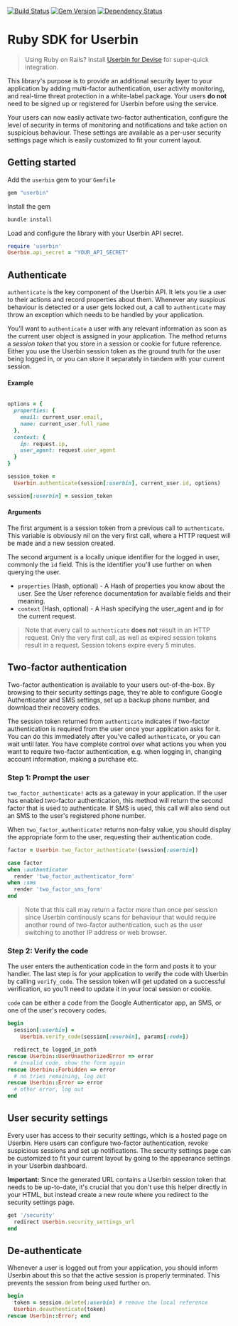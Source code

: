 
[![Build Status](https://travis-ci.org/userbin/userbin-ruby.png)](https://travis-ci.org/userbin/userbin-ruby)
[![Gem Version](https://badge.fury.io/rb/userbin.png)](http://badge.fury.io/rb/userbin)
[![Dependency Status](https://gemnasium.com/userbin/userbin-ruby.png)](https://gemnasium.com/userbin/userbin-ruby)

# Ruby SDK for Userbin

> Using Ruby on Rails? Install [Userbin for Devise](https://github.com/userbin/devise_userbin) for super-quick integration.

This library's purpose is to provide an additional security layer to your application by adding multi-factor authentication, user activity monitoring, and real-time threat protection in a white-label package. Your users **do not** need to be signed up or registered for Userbin before using the service.

Your users can now easily activate two-factor authentication, configure the level of security in terms of monitoring and notifications and take action on suspicious behaviour. These settings are available as a per-user security settings page which is easily customized to fit your current layout.

## Getting started

Add the `userbin` gem to your `Gemfile`

```ruby
gem "userbin"
```

Install the gem

```bash
bundle install
```

Load and configure the library with your Userbin API secret.

```ruby
require 'userbin'
Userbin.api_secret = "YOUR_API_SECRET"
```

## Authenticate

`authenticate` is the key component of the Userbin API. It lets you tie a user to their actions and record properties about them. Whenever any suspious behaviour is detected or a user gets locked out, a call to `authenticate` may throw an exception which needs to be handled by your application.

You’ll want to `authenticate` a user with any relevant information as soon as the current user object is assigned in your application. The method returns a *session token* that you store in a session or cookie for future reference. Either you use the Userbin session token as the ground truth for the user being logged in, or you can store it separately in tandem with your current session.

#### Example

```ruby

options = {
  properties: {
    email: current_user.email,
    name: current_user.full_name
  },
  context: {
    ip: request.ip,
    user_agent: request.user_agent
  }
}

session_token =
  Userbin.authenticate(session[:userbin], current_user.id, options)

session[:userbin] = session_token
```

#### Arguments

The first argument is a session token from a previous call to `authenticate`. This variable is obviously nil on the very first call, where a HTTP request will be made and a new session created.

The second argument is a locally unique identifier for the logged in user, commonly the `id` field. This is the identifier you'll use further on when querying the user.

- `properties` (Hash, optional) - A Hash of properties you know about the user. See the User reference documentation for available fields and their meaning.
- `context` (Hash, optional) - A Hash specifying the user_agent and ip for the current request.

> Note that every call to `authenticate` **does not** result in an HTTP request. Only the very first call, as well as expired session tokens result in a request. Session tokens expire every 5 minutes.

## Two-factor authentication

Two-factor authentication is available to your users out-of-the-box. By browsing to their security settings page, they're able to configure Google Authenticator and SMS settings, set up a backup phone number, and download their recovery codes.

The session token returned from `authenticate` indicates if two-factor authentication is required from the user once your application asks for it. You can do this immediately after you've called `authenticate`, or you can wait until later. You have complete control over what actions you when you want to require two-factor authentication, e.g. when logging in, changing account information, making a purchase etc.

### Step 1: Prompt the user

`two_factor_authenticate!` acts as a gateway in your application. If the user has enabled two-factor authentication, this method will return the second factor that is used to authenticate. If SMS is used, this call will also send out an SMS to the user's registered phone number.

When `two_factor_authenticate!` returns non-falsy value, you should display the appropriate form to the user, requesting their authentication code.

```ruby
factor = Userbin.two_factor_authenticate!(session[:userbin])

case factor
when :authenticator
  render 'two_factor_authenticator_form'
when :sms
  render 'two_factor_sms_form'
end
```

> Note that this call may return a factor more than once per session since Userbin continously scans for behaviour that would require another round of two-factor authentication, such as the user switching to another IP address or web browser.

### Step 2: Verify the code

The user enters the authentication code in the form and posts it to your handler. The last step is for your application to verify the code with Userbin by calling `verify_code`. The session token will get updated on a successful verification, so you'll need to update it in your local session or cookie.

`code` can be either a code from the Google Authenticator app, an SMS, or one of the user's recovery codes.

```ruby
begin
  session[:userbin] =
    Userbin.verify_code(session[:userbin], params[:code])

  redirect_to logged_in_path
rescue Userbin::UserUnauthorizedError => error
  # invalid code, show the form again
rescue Userbin::Forbidden => error
  # no tries remaining, log out
rescue Userbin::Error => error
  # other error, log out
end
```

## User security settings

Every user has access to their security settings, which is a hosted page on Userbin. Here users can configure two-factor authentication, revoke suspicious sessions and set up notifications. The security settings page can be customized to fit your current layout by going to the appearance settings in your Userbin dashboard.

**Important:** Since the generated URL contains a Userbin session token that needs to be up-to-date, it's crucial that you don't use this helper directly in your HTML, but instead create a new route where you redirect to the security settings page.

```ruby
get '/security'
  redirect Userbin.security_settings_url
end
```

## De-authenticate

Whenever a user is logged out from your application, you should inform Userbin about this so that the active session is properly terminated. This prevents the session from being used further on.

```ruby
begin
  token = session.delete(:userbin) # remove the local reference
  Userbin.deauthenticate(token)
rescue Userbin::Error; end
```
